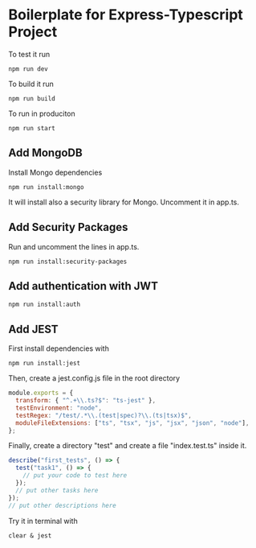 # Boilerplate for Express-Typescript Project

To test it run

```shell
npm run dev
```

To build it run

```shell
npm run build
```

To run in produciton

```shell
npm run start
```

## Add MongoDB

Install Mongo dependencies

```shell
npm run install:mongo
```

It will install also a security library for Mongo. Uncomment it in app.ts.

## Add Security Packages

Run and uncomment the lines in app.ts.

```shell
npm run install:security-packages
```

## Add authentication with JWT

```shell
npm run install:auth
```

## Add JEST

First install dependencies with

```shell
npm run install:jest
```

Then, create a jest.config.js file in the root directory

```js
module.exports = {
  transform: { "^.+\\.ts?$": "ts-jest" },
  testEnvironment: "node",
  testRegex: "/test/.*\\.(test|spec)?\\.(ts|tsx)$",
  moduleFileExtensions: ["ts", "tsx", "js", "jsx", "json", "node"],
};
```

Finally, create a directory "test" and create a file "index.test.ts" inside it.

```js
describe("first_tests", () => {
  test("task1", () => {
    // put your code to test here
  });
  // put other tasks here
});
// put other descriptions here
```

Try it in terminal with

```shell
clear & jest
```
